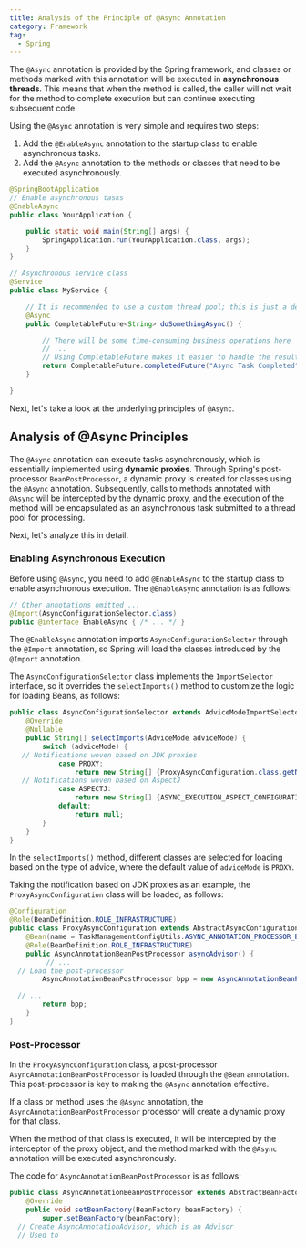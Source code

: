 ```yaml
---
title: Analysis of the Principle of @Async Annotation
category: Framework
tag:
  - Spring
---
```


The `@Async` annotation is provided by the Spring framework, and classes or methods marked with this annotation will be executed in **asynchronous threads**. This means that when the method is called, the caller will not wait for the method to complete execution but can continue executing subsequent code.

Using the `@Async` annotation is very simple and requires two steps:

1. Add the `@EnableAsync` annotation to the startup class to enable asynchronous tasks.
2. Add the `@Async` annotation to the methods or classes that need to be executed asynchronously.

```java
@SpringBootApplication
// Enable asynchronous tasks
@EnableAsync
public class YourApplication {

    public static void main(String[] args) {
        SpringApplication.run(YourApplication.class, args);
    }
}

// Asynchronous service class
@Service
public class MyService {

    // It is recommended to use a custom thread pool; this is just a demonstration of basic usage
    @Async
    public CompletableFuture<String> doSomethingAsync() {

        // There will be some time-consuming business operations here
        // ...
        // Using CompletableFuture makes it easier to handle the results of asynchronous tasks, avoiding blocking the main thread
        return CompletableFuture.completedFuture("Async Task Completed");
    }

}
```

Next, let's take a look at the underlying principles of `@Async`.

## Analysis of @Async Principles

The `@Async` annotation can execute tasks asynchronously, which is essentially implemented using **dynamic proxies**. Through Spring's post-processor `BeanPostProcessor`, a dynamic proxy is created for classes using the `@Async` annotation. Subsequently, calls to methods annotated with `@Async` will be intercepted by the dynamic proxy, and the execution of the method will be encapsulated as an asynchronous task submitted to a thread pool for processing.

Next, let's analyze this in detail.

### Enabling Asynchronous Execution

Before using `@Async`, you need to add `@EnableAsync` to the startup class to enable asynchronous execution. The `@EnableAsync` annotation is as follows:

```JAVA
// Other annotations omitted ...
@Import(AsyncConfigurationSelector.class)
public @interface EnableAsync { /* ... */ }
```

The `@EnableAsync` annotation imports `AsyncConfigurationSelector` through the `@Import` annotation, so Spring will load the classes introduced by the `@Import` annotation.

The `AsyncConfigurationSelector` class implements the `ImportSelector` interface, so it overrides the `selectImports()` method to customize the logic for loading Beans, as follows:

```JAVA
public class AsyncConfigurationSelector extends AdviceModeImportSelector<EnableAsync> {
	@Override
	@Nullable
	public String[] selectImports(AdviceMode adviceMode) {
		switch (adviceMode) {
   // Notifications woven based on JDK proxies
			case PROXY:
				return new String[] {ProxyAsyncConfiguration.class.getName()};
   // Notifications woven based on AspectJ
			case ASPECTJ:
				return new String[] {ASYNC_EXECUTION_ASPECT_CONFIGURATION_CLASS_NAME};
			default:
				return null;
		}
	}
}
```

In the `selectImports()` method, different classes are selected for loading based on the type of advice, where the default value of `adviceMode` is `PROXY`.

Taking the notification based on JDK proxies as an example, the `ProxyAsyncConfiguration` class will be loaded, as follows:

```JAVA
@Configuration
@Role(BeanDefinition.ROLE_INFRASTRUCTURE)
public class ProxyAsyncConfiguration extends AbstractAsyncConfiguration {
	@Bean(name = TaskManagementConfigUtils.ASYNC_ANNOTATION_PROCESSOR_BEAN_NAME)
	@Role(BeanDefinition.ROLE_INFRASTRUCTURE)
	public AsyncAnnotationBeanPostProcessor asyncAdvisor() {
		 // ...
  // Load the post-processor
		AsyncAnnotationBeanPostProcessor bpp = new AsyncAnnotationBeanPostProcessor();

  // ...
		return bpp;
	}
}
```

### Post-Processor

In the `ProxyAsyncConfiguration` class, a post-processor `AsyncAnnotationBeanPostProcessor` is loaded through the `@Bean` annotation. This post-processor is key to making the `@Async` annotation effective.

If a class or method uses the `@Async` annotation, the `AsyncAnnotationBeanPostProcessor` processor will create a dynamic proxy for that class.

When the method of that class is executed, it will be intercepted by the interceptor of the proxy object, and the method marked with the `@Async` annotation will be executed asynchronously.

The code for `AsyncAnnotationBeanPostProcessor` is as follows:

```JAVA
public class AsyncAnnotationBeanPostProcessor extends AbstractBeanFactoryAwareAdvisingPostProcessor {
	@Override
	public void setBeanFactory(BeanFactory beanFactory) {
		super.setBeanFactory(beanFactory);
  // Create AsyncAnnotationAdvisor, which is an Advisor
  // Used to